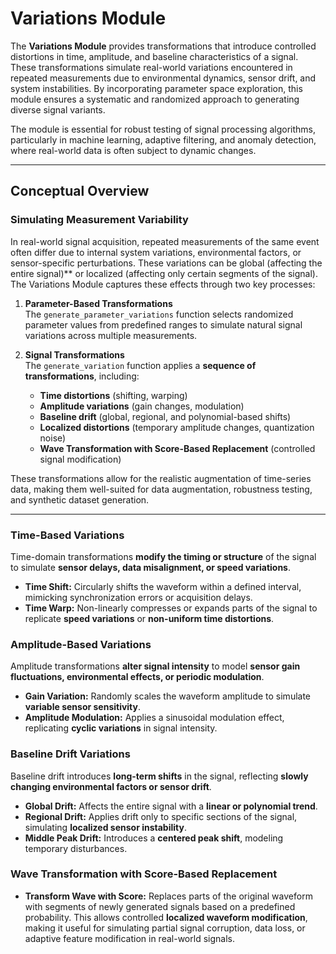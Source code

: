 # **Variations Module**

The **Variations Module** provides transformations that introduce controlled distortions in time, amplitude, and baseline characteristics of a signal. These transformations simulate real-world variations encountered in repeated measurements due to environmental dynamics, sensor drift, and system instabilities. By incorporating parameter space exploration, this module ensures a systematic and randomized approach to generating diverse signal variants.

The module is essential for robust testing of signal processing algorithms, particularly in machine learning, adaptive filtering, and anomaly detection, where real-world data is often subject to dynamic changes.

---

## **Conceptual Overview**

### **Simulating Measurement Variability**

In real-world signal acquisition, repeated measurements of the same event often differ due to internal system variations, environmental factors, or sensor-specific perturbations. These variations can be global (affecting the entire signal)** or localized (affecting only certain segments of the signal). The Variations Module captures these effects through two key processes:

1. **Parameter-Based Transformations**  
   The `generate_parameter_variations` function selects randomized parameter values from predefined ranges to simulate natural signal variations across multiple measurements.

2. **Signal Transformations**  
   The `generate_variation` function applies a **sequence of transformations**, including:
   - **Time distortions** (shifting, warping)
   - **Amplitude variations** (gain changes, modulation)
   - **Baseline drift** (global, regional, and polynomial-based shifts)
   - **Localized distortions** (temporary amplitude changes, quantization noise)
   - **Wave Transformation with Score-Based Replacement** (controlled signal modification)

These transformations allow for the realistic augmentation of time-series data, making them well-suited for data augmentation, robustness testing, and synthetic dataset generation.

---

### **Time-Based Variations**
Time-domain transformations **modify the timing or structure** of the signal to simulate **sensor delays, data misalignment, or speed variations**.

- **Time Shift:** Circularly shifts the waveform within a defined interval, mimicking synchronization errors or acquisition delays.
- **Time Warp:** Non-linearly compresses or expands parts of the signal to replicate **speed variations** or **non-uniform time distortions**.

### **Amplitude-Based Variations**
Amplitude transformations **alter signal intensity** to model **sensor gain fluctuations, environmental effects, or periodic modulation**.

- **Gain Variation:** Randomly scales the waveform amplitude to simulate **variable sensor sensitivity**.
- **Amplitude Modulation:** Applies a sinusoidal modulation effect, replicating **cyclic variations** in signal intensity.

### **Baseline Drift Variations**
Baseline drift introduces **long-term shifts** in the signal, reflecting **slowly changing environmental factors or sensor drift**.

- **Global Drift:** Affects the entire signal with a **linear or polynomial trend**.
- **Regional Drift:** Applies drift only to specific sections of the signal, simulating **localized sensor instability**.
- **Middle Peak Drift:** Introduces a **centered peak shift**, modeling temporary disturbances.

### **Wave Transformation with Score-Based Replacement**
- **Transform Wave with Score:** Replaces parts of the original waveform with segments of newly generated signals based on a predefined probability. This allows controlled **localized waveform modification**, making it useful for simulating partial signal corruption, data loss, or adaptive feature modification in real-world signals.
